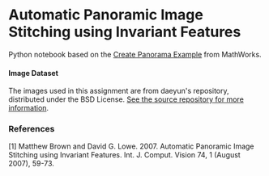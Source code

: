 # Automatic Panoramic Image Stitching using Invariant Features

Python notebook based on the [Create Panorama Example](https://www.mathworks.com/help/vision/ug/feature-based-panoramic-image-stitching.html?searchHighlight=panorama&s_tid=doc_srchtitle#FeatureBasedPanoramicImageStitchingExample-1) from MathWorks.

#### Image Dataset
The images used in this assignment are from daeyun's repository, distributed under the BSD License. [See the source repository for more information](https://github.com/daeyun/Image-Stitching?tab=License-1-ov-file#License-1-ov-file).

### References
[1] Matthew Brown and David G. Lowe. 2007. Automatic Panoramic Image Stitching using Invariant Features. Int. J. Comput. Vision 74, 1 (August 2007), 59-73.
